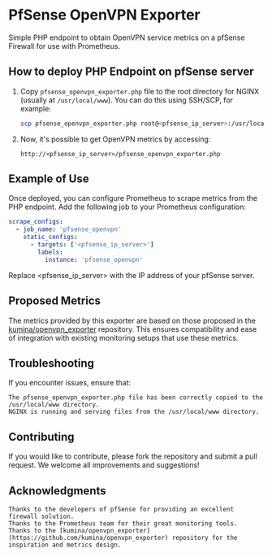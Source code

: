 # PfSense OpenVPN Exporter

Simple PHP endpoint to obtain OpenVPN service metrics on a pfSense Firewall for use with Prometheus.

## How to deploy PHP Endpoint on pfSense server

1. Copy `pfsense_openvpn_exporter.php` file to the root directory for NGINX (usually at `/usr/local/www`). You can do this using SSH/SCP, for example:
    ```sh
    scp pfsense_openvpn_exporter.php root@<pfsense_ip_server>:/usr/local/www/
    ```

2. Now, it's possible to get OpenVPN metrics by accessing:
    ```
    http://<pfsense_ip_server>/pfsense_openvpn_exporter.php
    ```

## Example of Use

Once deployed, you can configure Prometheus to scrape metrics from the PHP endpoint. Add the following job to your Prometheus configuration:
```yaml
scrape_configs:
  - job_name: 'pfsense_openvpn'
    static_configs:
      - targets: ['<pfsense_ip_server>']
        labels:
          instance: 'pfsense_openvpn'
```
Replace <pfsense_ip_server> with the IP address of your pfSense server.

## Proposed Metrics

The metrics provided by this exporter are based on those proposed in the [kumina/openvpn_exporter](https://github.com/kumina/openvpn_exporter) repository. This ensures compatibility and ease of integration with existing monitoring setups that use these metrics.

## Troubleshooting

If you encounter issues, ensure that:

    The pfsense_openvpn_exporter.php file has been correctly copied to the /usr/local/www directory.
    NGINX is running and serving files from the /usr/local/www directory.

## Contributing

If you would like to contribute, please fork the repository and submit a pull request. We welcome all improvements and suggestions!

## Acknowledgments

    Thanks to the developers of pfSense for providing an excellent firewall solution.
    Thanks to the Prometheus team for their great monitoring tools.
    Thanks to the [kumina/openvpn_exporter](https://github.com/kumina/openvpn_exporter) repository for the inspiration and metrics design.
